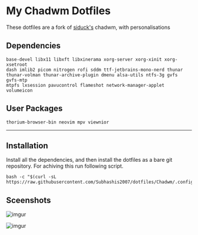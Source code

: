 # My Chadwm Dotfiles
These dotfiles are a fork of [siduck's](https://github.com/siduck/chadwm) chadwm, with personalisations

## Dependencies

```
base-devel libx11 libxft libxinerama xorg-server xorg-xinit xorg-xsetroot 
dash imlib2 picom nitrogen rofi sddm ttf-jetbrains-mono-nerd thunar 
thunar-volman thunar-archive-plugin dmenu alsa-utils ntfs-3g gvfs gvfs-mtp 
mtpfs lxsession pavucontrol flameshot network-manager-applet volumeicon
```

## User Packages
```
thorium-browser-bin neovim mpv viewnior
```
---

## Installation
Install all the dependencies, and then install the dotfiles as a bare git repository. For achiving this run following script.

```
bash -c "$(curl -sL https://raw.githubusercontent.com/Subhashis2007/dotfiles/Chadwm/.config/scripts/dots.sh)"
```

## Sceenshots
![imgur](https://i.imgur.com/rUnY6US.png)

![imgur](https://i.imgur.com/YSfOaWk.png)
